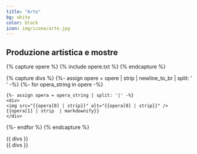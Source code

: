 ```yaml
---
title: "Arte"
bg: white
color: black
icon: img/icone/arte.jpg
---
```

## Produzione artistica e mostre

{% capture opere %}
{% include opere.txt %}
{% endcapture %}

{% capture divs %}
{%- assign opere = opere | strip | newline_to_br | split: '<br />' -%}
{%- for opera_string in opere -%}

    {%- assign opera = opera_string | split: '|' -%}
    <div>
    <img src="{{opera[0] | strip}}" alt="{{opera[0] | strip}}" />
    {{opera[1] | strip  | markdownify}}
    </div>

{%- endfor %}
{% endcapture %}

<div class="carosello grande" id="carosello-arte-grande" data-slick='{"focusOnSelect": true, "arrows": true, "dots": false, "fade": true, "autoplay": true, "asNavFor": "#carosello-arte-piccole", "speed": 800, "autoplaySpeed": 4500}'>
{{ divs }}
</div>

<div class="carosello piccole" id="carosello-arte-piccole" data-slick='{"variableWidth": true, "centerMode": true, "focusOnSelect": true, "infinite": true, "arrows": true, "dots": false, "asNavFor": "#carosello-arte-grande"}'>
{{ divs }}
</div>
